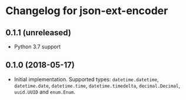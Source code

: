 # Changelog for json-ext-encoder

## 0.1.1 (unreleased)

- Python 3.7 support

## 0.1.0 (2018-05-17)

- Initial implementation. Supported types: `datetime.datetime`, `datetime.date`, `datetime.time`, `datetime.timedelta`, `decimal.Decimal`, `uuid.UUID` and `enum.Enum`.
